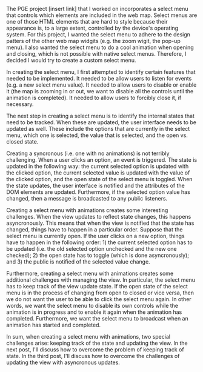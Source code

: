 The PGE project [insert link] that I worked on incorporates a select menu that controls which elements are included in the web map. Select menus are one of those HTML elements that are hard to style because their appearance is, to a large extent, controlled by the device's operating system. For this project, I wanted the select menu to adhere to the design patters of the other web map widgits (e.g. the zoom wigit, the pop-up menu). I also wanted the select menu to do a cool animation when opening and closing, which is not possible with native select menus. Therefore, I decided I would try to create a custom select menu.

In creating the select menu, I first attempted to identify certain features that needed to be implemented. It needed to be allow users to listen for events (e.g. a new select menu value). It needed to allow users to disable or enable it (the map is zooming in or out, we want to disable all the controls until the animation is completed). It needed to allow users to forcibly close it, if necessary.

The next step in creating a select menu is to identify the internal states that need to be tracked. When these are updated, the user interface needs to be updated as well. These include the options that are currently in the select menu, which one is selected, the value that is selected, and the open vs. closed state.

Creating a syncronous (i.e. one with no animations) is not terribly challenging. When a user clicks an option, an event is triggered. The state is updated in the following way: the current selected option is updated with the clicked option, the current selected value is updated with the value of the clicked option, and the open state of the select menu is toggled. When the state updates, the user interface is notified and the attributes of the DOM elements are updated. Furthermore, if the selected option value has changed, then a message is broadcasted to any public listeners.

Creating a select menu with animations creates some interesting challenges. When the view updates to reflect state changes, this happens asyncronously. This means that when the view is notified that the state has changed, things have to happen in a particular order. Suppose that the select menu is currently open. If the user clicks on a new option, things have to happen in the following order: 1) the current selected option has to be updated (i.e. the old selected option unchecked and the new one checked); 2) the open state has to toggle (which is done asyncronously); and 3) the public is notified of the selected value change.

Furthermore, creating a select menu with animations creates some additional challenges with managing the view. In particular, the select menu has to keep track of the view update state. If the open state of the select menu is in the process of changing from open to closed or vice versa, then we do not want the user to be able to click the select menu again. In other words, we want the select menu to disable its own controls while the animation is in progress and to enable it again when the animation has completed. Furthermore, we want the select menu to broadcast when an animation has started and completed.

In sum, when creating a select menu with animations, two special challenges arise: keeping track of the state and updating the view. In the next post, I'll discuss how to overcome the problem of keeping track of state. In the third post, I'll discuss how to overcome the challenges of updating the view with asyncronous updates. 
